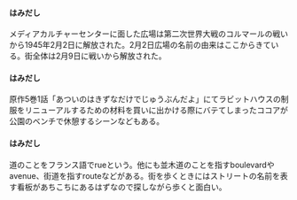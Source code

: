 #### はみだし

メディアカルチャーセンターに面した広場は第二次世界大戦のコルマールの戦いから1945年2月2日に解放された。2月2日広場の名前の由来はここからきている。街全体は2月9日に戦いから解放された。

#### はみだし

原作5巻1話「あついのはきずなだけでじゅうぶんだよ」にてラビットハウスの制服をリニューアルするための材料を買いに出かける際にバテてしまったココアが公園のベンチで休憩するシーンなどもある。

#### はみだし

道のことをフランス語でrueという。他にも並木道のことを指すboulevardやavenue、街道を指すrouteなどがある。街を歩くときにはストリートの名前を表す看板があちこちにあるはずなので探しながら歩くと面白い。
